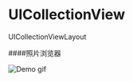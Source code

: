 # UICollectionView
UICollectionViewLayout

####照片浏览器

![Demo gif](https://github.com/wdxgtsh/UICollectionView/blob/master/UICollectionViewDemo/src/demo.gif?raw=true)
